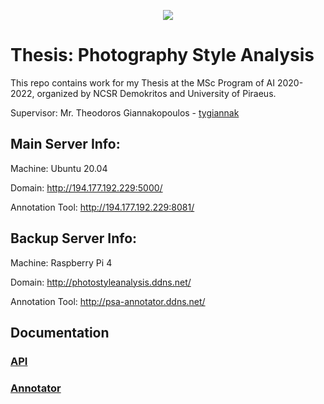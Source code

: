 <p align="center">
  <img src="https://i.imgur.com/68Juvpa.png"/>
</p>

# Thesis: Photography Style Analysis

This repo contains work for my Thesis at the MSc Program of AI 2020-2022, organized by NCSR Demokritos and University of Piraeus.

Supervisor: Mr. Theodoros Giannakopoulos - [tygiannak](https://github.com/tyiannak)

## Main Server Info:

Machine: Ubuntu 20.04

Domain: http://194.177.192.229:5000/

Annotation Tool: http://194.177.192.229:8081/

## Backup Server Info:

Machine: Raspberry Pi 4

Domain: http://photostyleanalysis.ddns.net/

Annotation Tool: http://psa-annotator.ddns.net/

## Documentation

### [API](https://github.com/mzouros/MSc_AI_thesis/blob/main/Documentation_API.md)
### [Annotator](https://github.com/mzouros/MSc_AI_thesis/blob/main/Documentation_Annotator.md)
